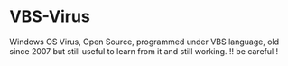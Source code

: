 # VBS-Virus
Windows OS Virus, Open Source, programmed under VBS language, old since 2007 but still useful to learn from it and still working. !! be careful !
